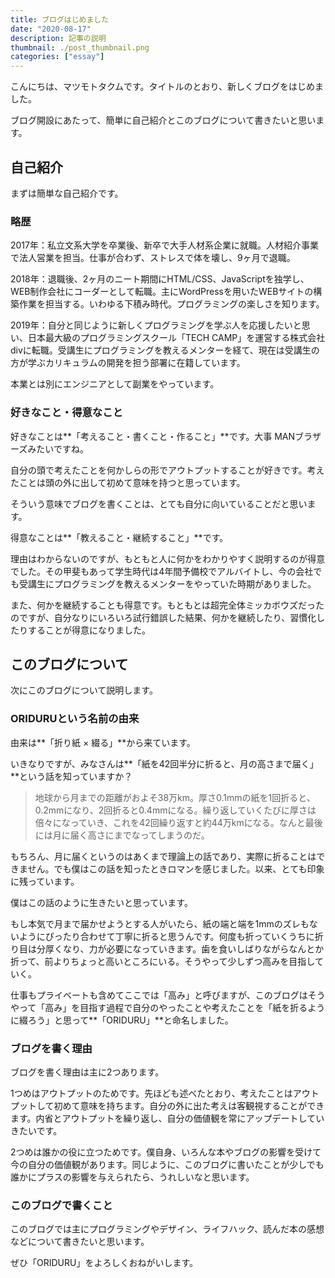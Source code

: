 ```yaml
---
title: ブログはじめました
date: "2020-08-17"
description: 記事の説明
thumbnail: ./post_thumbnail.png
categories: ["essay"]
---
```


こんにちは、マツモトタクムです。タイトルのとおり、新しくブログをはじめました。

ブログ開設にあたって、簡単に自己紹介とこのブログについて書きたいと思います。

## 自己紹介

まずは簡単な自己紹介です。

### 略歴

2017年：私立文系大学を卒業後、新卒で大手人材系企業に就職。人材紹介事業で法人営業を担当。仕事が合わず、ストレスで体を壊し、9ヶ月で退職。

2018年：退職後、2ヶ月のニート期間にHTML/CSS、JavaScriptを独学し、WEB制作会社にコーダーとして転職。主にWordPressを用いたWEBサイトの構築作業を担当する。いわゆる下積み時代。プログラミングの楽しさを知ります。

2019年：自分と同じように新しくプログラミングを学ぶ人を応援したいと思い、日本最大級のプログラミングスクール「TECH CAMP」を運営する株式会社divに転職。受講生にプログラミングを教えるメンターを経て、現在は受講生の方が学ぶカリキュラムの開発を担う部署に在籍しています。

本業とは別にエンジニアとして副業をやっています。

### 好きなこと・得意なこと

好きなことは**「考えること・書くこと・作ること」**です。大事 MANブラザーズみたいですね。

自分の頭で考えたことを何かしらの形でアウトプットすることが好きです。考えたことは頭の外に出して初めて意味を持つと思っています。

そういう意味でブログを書くことは、とても自分に向いていることだと思います。

得意なことは**「教えること・継続すること」**です。

理由はわからないのですが、もともと人に何かをわかりやすく説明するのが得意でした。その甲斐もあって学生時代は4年間予備校でアルバイトし、今の会社でも受講生にプログラミングを教えるメンターをやっていた時期がありました。

また、何かを継続することも得意です。もともとは超完全体ミッカボウズだったのですが、自分なりにいろいろ試行錯誤した結果、何かを継続したり、習慣化したりすることが得意になりました。

## このブログについて

次にこのブログについて説明します。

### ORIDURUという名前の由来

由来は**「折り紙 × 綴る」**から来ています。

いきなりですが、みなさんは**「紙を42回半分に折ると、月の高さまで届く」**という話を知っていますか？

>地球から月までの距離がおよそ38万km。厚さ0.1mmの紙を1回折ると、0.2mmになり、2回折ると0.4mmになる。繰り返していくたびに厚さは倍々になっていき、これを42回繰り返すと約44万kmになる。なんと最後には月に届く高さにまでなってしまうのだ。

もちろん、月に届くというのはあくまで理論上の話であり、実際に折ることはできません。でも僕はこの話を知ったときロマンを感じました。以来、とても印象に残っています。

僕はこの話のように生きたいと思っています。

もし本気で月まで届かせようとする人がいたら、紙の端と端を1mmのズレもないようにぴったり合わせて丁寧に折ると思うんです。何度も折っていくうちに折り目は分厚くなり、力が必要になっていきます。歯を食いしばりながらなんとか折って、前よりちょっと高いところにいる。そうやって少しずつ高みを目指していく。

仕事もプライベートも含めてここでは「高み」と呼びますが、このブログはそうやって「高み」を目指す過程で自分のやったことや考えたことを「紙を折るように綴ろう」と思って**「ORIDURU」**と命名しました。

### ブログを書く理由
ブログを書く理由は主に2つあります。

1つめはアウトプットのためです。先ほども述べたとおり、考えたことはアウトプットして初めて意味を持ちます。自分の外に出た考えは客観視することができます。内省とアウトプットを繰り返し、自分の価値観を常にアップデートしていきたいです。

2つめは誰かの役に立つためです。僕自身、いろんな本やブログの影響を受けて今の自分の価値観があります。同じように、このブログに書いたことが少しでも誰かにプラスの影響を与えられたら、うれしいなと思います。

### このブログで書くこと
このブログでは主にプログラミングやデザイン、ライフハック、読んだ本の感想などについて書きたいと思います。

ぜひ「ORIDURU」をよろしくおねがいします。